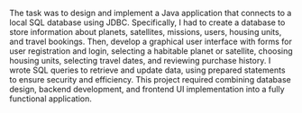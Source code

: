 The task was to design and implement a Java application that connects to a local SQL database using JDBC. Specifically, I had to create a database to store information about planets, satellites, missions, users, housing units, and travel bookings. Then, develop a graphical user interface with forms for user registration and login, selecting a habitable planet or satellite, choosing housing units, selecting travel dates, and reviewing purchase history. I wrote SQL queries to retrieve and update data, using prepared statements to ensure security and efficiency. This project required combining database design, backend development, and frontend UI implementation into a fully functional application.
